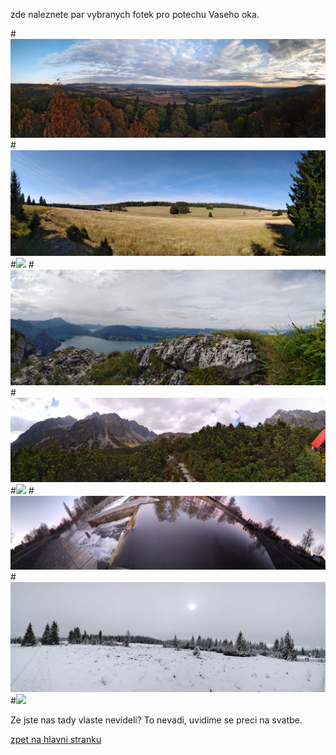zde naleznete par vybranych fotek pro potechu Vaseho oka.

#![](pano1.jpg)
#![](pano2.jpg)
#![](combo1.jpg)
#![](pano3.jpg)
#![](pano4.jpg)
#![](combo2.jpg)
#![](pano5.jpg)
#![](pano6.jpg)
#![](combo_3.jpg)

Ze jste nas tady vlaste nevideli?
To nevadi, uvidime se preci na svatbe.

[zpet na hlavni stranku](../IntroPage.md)
